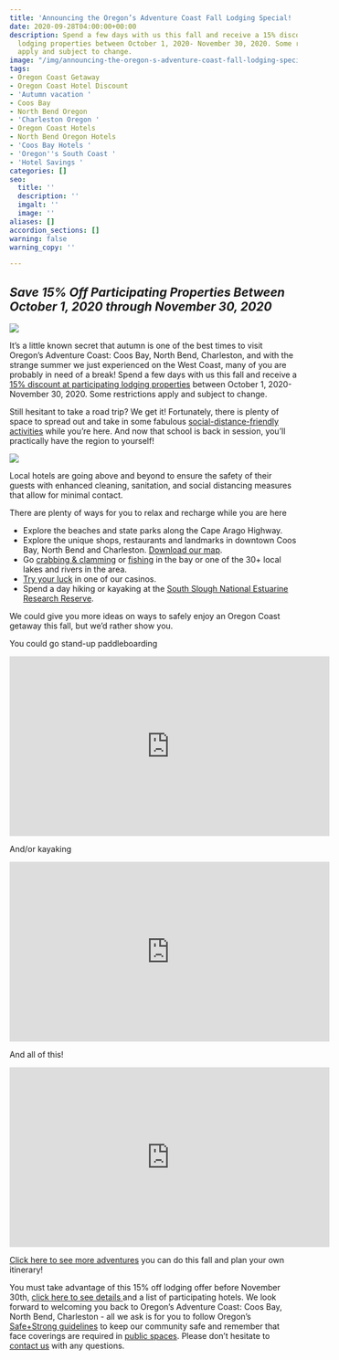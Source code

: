 ```yaml
---
title: 'Announcing the Oregon’s Adventure Coast Fall Lodging Special! '
date: 2020-09-28T04:00:00+00:00
description: Spend a few days with us this fall and receive a 15% discount at participating
  lodging properties between October 1, 2020- November 30, 2020. Some restrictions
  apply and subject to change.
image: "/img/announcing-the-oregon-s-adventure-coast-fall-lodging-special-blog-695x322-jpg.png"
tags:
- Oregon Coast Getaway
- Oregon Coast Hotel Discount
- 'Autumn vacation '
- Coos Bay
- North Bend Oregon
- 'Charleston Oregon '
- Oregon Coast Hotels
- North Bend Oregon Hotels
- 'Coos Bay Hotels '
- 'Oregon''s South Coast '
- 'Hotel Savings '
categories: []
seo:
  title: ''
  description: ''
  imgalt: ''
  image: ''
aliases: []
accordion_sections: []
warning: false
warning_copy: ''

---
```

## _Save 15% Off Participating Properties Between October 1, 2020 through November 30, 2020_

![](/img/announcing-the-oregon-s-adventure-coast-fall-lodging-special-blog-695x322-jpg-2.png)

It’s a little known secret that autumn is one of the best times to visit Oregon’s Adventure Coast: Coos Bay, North Bend, Charleston, and with the strange summer we just experienced on the West Coast, many of you are probably in need of a break! Spend a few days with us this fall and receive a [15% discount at participating lodging properties](https://www.oregonsadventurecoast.com/fall15/) between October 1, 2020- November 30, 2020. Some restrictions apply and subject to change.

Still hesitant to take a road trip? We get it! Fortunately, there is plenty of space to spread out and take in some fabulous [social-distance-friendly activities](https://www.oregonsadventurecoast.com/blog/five-fun-ways-to-social-distance-on-oregon-s-adventure-coast/) while you’re here. And now that school is back in session, you’ll practically have the region to yourself!

![](/img/announcing-the-oregon-s-adventure-coast-fall-lodging-special-blog-695x322-jpg-1.png)

Local hotels are going above and beyond to ensure the safety of their guests with enhanced cleaning, sanitation, and social distancing measures that allow for minimal contact.

There are plenty of ways for you to relax and recharge while you are here

* Explore the beaches and state parks along the Cape Arago Highway.
* Explore the unique shops, restaurants and landmarks in downtown Coos Bay, North Bend and Charleston. [Download our map](https://oregonsadventurecoast.netlify.com/img/walking-map-cbnb.pdf).
* Go [crabbing & clamming](https://oregonsadventurecoast.netlify.app/crabbing-clamming/) or [fishing](https://oregonsadventurecoast.netlify.com/fishing/) in the bay or one of the 30+ local lakes and rivers in the area.
* [Try your luck](https://oregonsadventurecoast.netlify.com/blog/try-your-luck-on-oregon-s-adventure-coast/) in one of our casinos.
* Spend a day hiking or kayaking at the [South Slough National Estuarine Research Reserve](https://www.oregon.gov/oprd/NATRES/pages/rs_faqcoastal.aspx#What_is_a_Research_Reserve_).

We could give you more ideas on ways to safely enjoy an Oregon Coast getaway this fall, but we’d rather show you.

You could go stand-up paddleboarding

<iframe width="560" height="315" src="https://www.youtube.com/embed/7kidwJG10vA" frameborder="0" allow="accelerometer; autoplay; clipboard-write; encrypted-media; gyroscope; picture-in-picture" allowfullscreen></iframe><br>

And/or kayaking

<iframe width="560" height="315" src="https://www.youtube.com/embed/XM8iebLuClI" frameborder="0" allow="accelerometer; autoplay; clipboard-write; encrypted-media; gyroscope; picture-in-picture" allowfullscreen></iframe><br>

And all of this!

<iframe src="https://www.facebook.com/plugins/video.php?href=https%3A%2F%2Fwww.facebook.com%2FOregonsAdventureCoast%2Fvideos%2F759621364848606%2F&show_text=0&width=560" width="560" height="315" style="border:none;overflow:hidden" scrolling="no" frameborder="0" allowTransparency="true" allowFullScreen="true"></iframe><br>

[Click here to see more adventures](https://www.oregonsadventurecoast.com/adventures/) you can do this fall and plan your own itinerary!

  
You must take advantage of this 15% off lodging offer before November 30th, [click here to see details ](https://www.oregonsadventurecoast.com/fall15/)and a list of participating hotels. We look forward to welcoming you back to Oregon’s Adventure Coast: Coos Bay, North Bend, Charleston - all we ask is for you to follow Oregon’s [Safe+Strong guidelines](https://govstatus.egov.com/reopening-oregon) to keep our community safe and remember that face coverings are required in [public spaces](https://sharedsystems.dhsoha.state.or.us/DHSForms/Served/le2288K.pdf). Please don’t hesitate to [contact us](https://www.oregonsadventurecoast.com/contact/) with any questions.